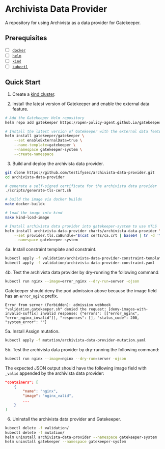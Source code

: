 # Archivista Data Provider

A repository for using Archivista as a data provider for Gatekeeper.

## Prerequisites

- [ ] [`docker`](https://docs.docker.com/get-docker/)
- [ ] [`helm`](https://helm.sh/)
- [ ] [`kind`](https://kind.sigs.k8s.io/)
- [ ] [`kubectl`](https://kubernetes.io/docs/tasks/tools/#kubectl)

## Quick Start

1. Create a [kind cluster](https://kind.sigs.k8s.io/docs/user/quick-start/).

2. Install the latest version of Gatekeeper and enable the external data feature.

```bash
# Add the Gatekeeper Helm repository
helm repo add gatekeeper https://open-policy-agent.github.io/gatekeeper/charts

# Install the latest version of Gatekeeper with the external data feature enabled.
helm install gatekeeper/gatekeeper \
    --set enableExternalData=true \
    --name-template=gatekeeper \
    --namespace gatekeeper-system \
    --create-namespace
```

3. Build and deploy the archivista data provider.

```bash
git clone https://github.com/testifysec/archivista-data-provider.git
cd archivista-data-provider

# generate a self-signed certificate for the archivista data provider
./scripts/generate-tls-cert.sh

# build the image via docker buildx
make docker-buildx

# load the image into kind
make kind-load-image

# Install archivista data provider into gatekeeper-system to use mTLS
helm install archivista-data-provider charts/archivista-data-provider \
    --set provider.tls.caBundle="$(cat certs/ca.crt | base64 | tr -d '\n\r')" \
    --namespace gatekeeper-system
```

4a. Install constraint template and constraint.

```bash
kubectl apply -f validation/archivista-data-provider-constraint-template.yaml
kubectl apply -f validation/archivista-data-provider-constraint.yaml
```

4b. Test the archivista data provider by dry-running the following command:

```bash
kubectl run nginx --image=error_nginx --dry-run=server -ojson
```

Gatekeeper should deny the pod admission above because the image field has an `error_nginx` prefix.

```console
Error from server (Forbidden): admission webhook "validation.gatekeeper.sh" denied the request: [deny-images-with-invalid-suffix] invalid response: {"errors": [["error_nginx", "error_nginx_invalid"]], "responses": [], "status_code": 200, "system_error": ""}
```

5a. Install Assign mutation.

```bash
kubectl apply -f mutation/archivista-data-provider-mutation.yaml
```

5b. Test the archivista data provider by dry-running the following command:

```bash
kubectl run nginx --image=nginx --dry-run=server -ojson
```

The expected JSON output should have the following image field with `_valid` appended by the archivista data provider:

```json
"containers": [
    {
        "name": "nginx",
        "image": "nginx_valid",
        ...
    }
]
```

6. Uninstall the archivista data provider and Gatekeeper.

```bash
kubectl delete -f validation/
kubectl delete -f mutation/
helm uninstall archivista-data-provider --namespace gatekeeper-system
helm uninstall gatekeeper --namespace gatekeeper-system
```
